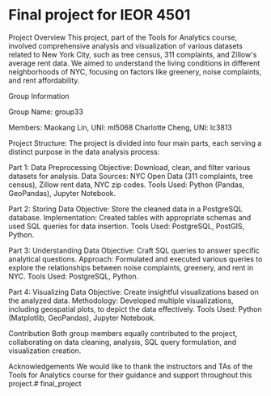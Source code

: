 # Final project for IEOR 4501

Project Overview This project, part of the Tools for Analytics course, involved comprehensive analysis and visualization of various datasets related to New York City, such as tree census, 311 complaints, and Zillow's average rent data. We aimed to understand the living conditions in different neighborhoods of NYC, focusing on factors like greenery, noise complaints, and rent affordability.

Group Information

Group Name:
group33

Members:
Maokang Lin, UNI: ml5068
Charlotte Cheng, UNI: lc3813

Project Structure:
The project is divided into four main parts, each serving a distinct purpose in the data analysis process:

Part 1: Data Preprocessing
Objective: Download, clean, and filter various datasets for analysis. Data Sources: NYC Open Data (311 complaints, tree census), Zillow rent data, NYC zip codes. Tools Used: Python (Pandas, GeoPandas), Jupyter Notebook.

Part 2: Storing Data
Objective: Store the cleaned data in a PostgreSQL database. Implementation: Created tables with appropriate schemas and used SQL queries for data insertion. Tools Used: PostgreSQL, PostGIS, Python.

Part 3: Understanding Data
Objective: Craft SQL queries to answer specific analytical questions. Approach: Formulated and executed various queries to explore the relationships between noise complaints, greenery, and rent in NYC. Tools Used: PostgreSQL, Python.

Part 4: Visualizing Data
Objective: Create insightful visualizations based on the analyzed data. Methodology: Developed multiple visualizations, including geospatial plots, to depict the data effectively. Tools Used: Python (Matplotlib, GeoPandas), Jupyter Notebook.

Contribution
Both group members equally contributed to the project, collaborating on data cleaning, analysis, SQL query formulation, and visualization creation.

Acknowledgements
We would like to thank the instructors and TAs of the Tools for Analytics course for their guidance and support throughout this project.# final_project